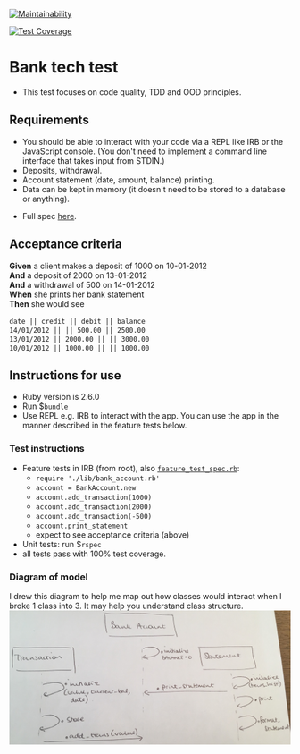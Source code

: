 [![Maintainability](https://api.codeclimate.com/v1/badges/70ad0217d63f10aac886/maintainability)](https://codeclimate.com/github/clarepins/bank_tech_test/maintainability)

[![Test Coverage](https://api.codeclimate.com/v1/badges/70ad0217d63f10aac886/test_coverage)](https://codeclimate.com/github/clarepins/bank_tech_test/test_coverage)

# Bank tech test

- This test focuses on code quality, TDD and OOD principles.

## Requirements
* You should be able to interact with your code via a REPL like IRB or the JavaScript console.  (You don't need to implement a command line interface that takes input from STDIN.)
* Deposits, withdrawal.
* Account statement (date, amount, balance) printing.
* Data can be kept in memory (it doesn't need to be stored to a database or anything).
- Full spec [here](https://github.com/makersacademy/course/blob/master/individual_challenges/bank_tech_test.md).

## Acceptance criteria
**Given** a client makes a deposit of 1000 on 10-01-2012  
**And** a deposit of 2000 on 13-01-2012  
**And** a withdrawal of 500 on 14-01-2012  
**When** she prints her bank statement  
**Then** she would see

```
date || credit || debit || balance
14/01/2012 || || 500.00 || 2500.00
13/01/2012 || 2000.00 || || 3000.00
10/01/2012 || 1000.00 || || 1000.00
```

## Instructions for use
- Ruby version is 2.6.0
- Run $`bundle`
- Use REPL e.g. IRB to interact with the app. You can use the app in the manner described in the feature tests below.

### Test instructions
- Feature tests in IRB (from root), also [`feature_test_spec.rb`](https://github.com/clarepins/bank_tech_test/blob/master/spec/feature_test_spec.rb):
  - `require './lib/bank_account.rb'`
  - `account = BankAccount.new`
  - `account.add_transaction(1000)`
  - `account.add_transaction(2000)`
  - `account.add_transaction(-500)`
  - `account.print_statement`
  - expect to see acceptance criteria (above)
- Unit tests: run $`rspec`
- all tests pass with 100% test coverage.

### Diagram of model
I drew this diagram to help me map out how classes would interact when I broke 1 class into 3. It may help you understand class structure.
![](https://github.com/clarepins/bank_tech_test/blob/master/bank_account_diagram.JPG)
